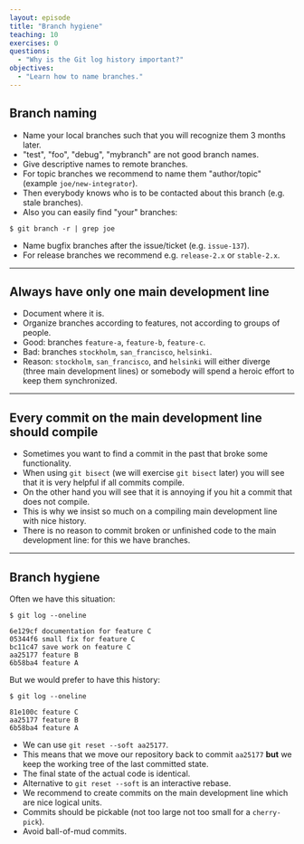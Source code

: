 ```yaml
---
layout: episode
title: "Branch hygiene"
teaching: 10
exercises: 0
questions:
  - "Why is the Git log history important?"
objectives:
  - "Learn how to name branches."
---
```


## Branch naming

- Name your local branches such that you will recognize them 3 months later.
- "test", "foo", "debug", "mybranch" are not good branch names.
- Give descriptive names to remote branches.
- For topic branches we recommend to name them "author/topic" (example `joe/new-integrator`).
- Then everybody knows who is to be contacted about this branch (e.g. stale branches).
- Also you can easily find "your" branches:

```shell
$ git branch -r | grep joe
```

- Name bugfix branches after the issue/ticket (e.g. `issue-137`).
- For release branches we recommend e.g. `release-2.x` or `stable-2.x`.

---

## Always have only one main development line

- Document where it is.
- Organize branches according to features, not according to groups of people.
- Good: branches `feature-a`, `feature-b`, `feature-c`.
- Bad: branches `stockholm`, `san_francisco`, `helsinki`.
- Reason: `stockholm`, `san_francisco`, and `helsinki` will either diverge
  (three main development lines) or somebody will spend a heroic effort to keep
  them synchronized.

---

## Every commit on the main development line should compile

- Sometimes you want to find a commit in the past that broke some functionality.
- When using `git bisect` (we will exercise `git bisect` later)
  you will see that it is very helpful if all commits compile.
- On the other hand you will see that it is annoying if you hit a commit that does not compile.
- This is why we insist so much on a compiling main development line with nice history.
- There is no reason to commit broken or unfinished code to the main development line: for this we have branches.

---

## Branch hygiene

Often we have this situation:

```shell
$ git log --oneline

6e129cf documentation for feature C
05344f6 small fix for feature C
bc11c47 save work on feature C
aa25177 feature B
6b58ba4 feature A
```

But we would prefer to have this history:

```shell
$ git log --oneline

81e100c feature C
aa25177 feature B
6b58ba4 feature A
```

- We can use `git reset --soft aa25177`.
- This means that we move our repository back to commit `aa25177`
  **but** we keep the working tree of the last committed state.
- The final state of the actual code is identical.
- Alternative to `git reset --soft` is an interactive rebase.
- We recommend to create commits on the main development line which are nice logical units.
- Commits should be pickable (not too large not too small for a `cherry-pick`).
- Avoid ball-of-mud commits.
